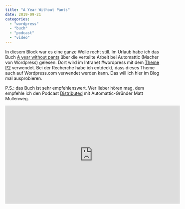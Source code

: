 ```yaml
---
title: "A Year Without Pants"
date: 2019-09-21
categories: 
  - "wordpress"
  - "buch"
  - "podcast"
  - "video"
---
```


In diesem Block war es eine ganze Weile recht still. Im Urlaub habe ich das Buch [A year without pants](https://scottberkun.com/yearwithoutpants/) über die verteilte Arbeit bei Automattic (Macher von Wordpress) gelesen. Dort wird im Intranet #wordpress mit dem [Theme P2](https://p2theme.com) verwendet. Bei der Recherche habe ich entdeckt, dass dieses Theme auch auf Wordpress.com verwendet werden kann. Das will ich hier im Blog mal ausprobieren.

P.S.: das Buch ist sehr empfehlenswert. Wer lieber hören mag, dem empfehle ich den Podcast [Distributed](https://podcasts.apple.com/de/podcast/distributed-with-matt-mullenweg/id1463243282) mit Automattic-Gründer Matt Mullenweg.

<iframe width="560" height="315" src="https://www.youtube-nocookie.com/embed/wlLe_jQdTkA?si=Vt3d2XcsGZ2E9wNS" title="YouTube video player" frameborder="0" allow="accelerometer; autoplay; clipboard-write; encrypted-media; gyroscope; picture-in-picture; web-share" referrerpolicy="strict-origin-when-cross-origin" allowfullscreen></iframe>
